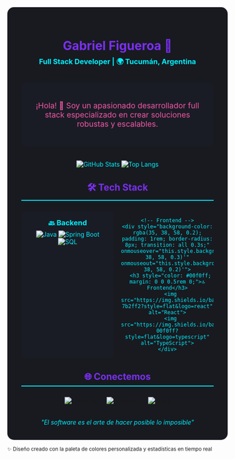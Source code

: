 <div align="center" style="color: #00f0ff; background-color: #181A20; padding: 2rem; border-radius: 15px;">
  <h1 style="color: #7b2ff2; margin-bottom: 0.5rem;">Gabriel Figueroa 🚀</h1>
  <h3 style="color: #00f0ff; margin-top: 0;">Full Stack Developer | 🌍 Tucumán, Argentina</h3>
  
  <div style="margin: 2rem 0; padding: 1.5rem; background-color: rgba(35, 38, 58, 0.2); border-radius: 10px;">
    <p style="font-size: 1.1rem; color: #f357a8;">¡Hola! 👋 Soy un apasionado desarrollador full stack especializado en crear soluciones robustas y escalables.</p>
  </div>

  ![GitHub Stats](https://github-readme-stats.vercel.app/api?username=Gabriel1337ro&show_icons=true&theme=dark&title_color=7b2ff2&text_color=00f0ff&bg_color=181A20&icon_color=f357a8)
  ![Top Langs](https://github-readme-stats.vercel.app/api/top-langs/?username=Gabriel1337ro&layout=compact&theme=dark&title_color=7b2ff2&bg_color=181A20)

  <h2 style="color: #7b2ff2; border-bottom: 2px solid #00f0ff; padding-bottom: 0.5rem;">🛠 Tech Stack</h2>
  
  <div style="display: grid; grid-template-columns: repeat(2, 1fr); gap: 1rem; margin: 1.5rem 0;">
    <!-- Backend -->
    <div style="background-color: rgba(35, 38, 58, 0.2); padding: 1rem; border-radius: 8px; transition: all 0.3s;" onmouseover="this.style.backgroundColor='rgba(35, 38, 58, 0.3)'" onmouseout="this.style.backgroundColor='rgba(35, 38, 58, 0.2)'">
      <h3 style="color: #00f0ff; margin: 0 0 0.5rem 0;">🔙 Backend</h3>
      <img src="https://img.shields.io/badge/Java-7b2ff2?style=flat&logo=openjdk" alt="Java">
      <img src="https://img.shields.io/badge/Spring_Boot-23263a?style=flat&logo=spring" alt="Spring Boot">
      <img src="https://img.shields.io/badge/SQL-00f0ff?style=flat&logo=postgresql" alt="SQL">
    </div>

    <!-- Frontend -->
    <div style="background-color: rgba(35, 38, 58, 0.2); padding: 1rem; border-radius: 8px; transition: all 0.3s;" onmouseover="this.style.backgroundColor='rgba(35, 38, 58, 0.3)'" onmouseout="this.style.backgroundColor='rgba(35, 38, 58, 0.2)'">
      <h3 style="color: #00f0ff; margin: 0 0 0.5rem 0;">🔝 Frontend</h3>
      <img src="https://img.shields.io/badge/React-7b2ff2?style=flat&logo=react" alt="React">
      <img src="https://img.shields.io/badge/TypeScript-00f0ff?style=flat&logo=typescript" alt="TypeScript">
    </div>
  </div>

  <h2 style="color: #7b2ff2; border-bottom: 2px solid #00f0ff; padding-bottom: 0.5rem;">🌐 Conectemos</h2>
  
  <div style="display: flex; justify-content: center; gap: 1.5rem; margin-top: 1.5rem;">
    <a href="https://www.linkedin.com/in/gabb1337ro" target="_blank">
      <img src="https://img.shields.io/badge/LinkedIn-7b2ff2?style=for-the-badge&logo=linkedin" alt="LinkedIn">
    </a>
    <a href="https://gabrielfigueroap.netlify.app/" target="_blank">
      <img src="https://img.shields.io/badge/Portfolio-00f0ff?style=for-the-badge&logo=react" alt="Portfolio">
    </a>
    <a href="mailto:fergabriel711@gmail.com">
      <img src="https://img.shields.io/badge/Email-f357a8?style=for-the-badge&logo=gmail" alt="Email">
    </a>
  </div>

  <div style="margin-top: 2rem; color: #00f0ff; font-style: italic;">
    "El software es el arte de hacer posible lo imposible"
  </div>
</div>

<sub>✨ Diseño creado con la paleta de colores personalizada y estadísticas en tiempo real</sub>

